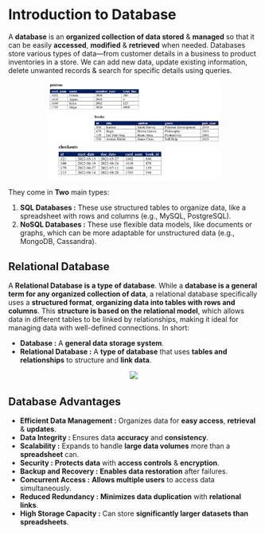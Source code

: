 # Introduction to Database
A **database** is an **organized collection of data stored** & **managed** so that it can be easily **accessed**, **modified** & **retrieved** when needed. Databases store various types of data—from customer details in a business to product inventories in a store. We can add new data, update existing information, delete unwanted records & search for specific details using queries. 
<div align="center">
    <img src="Diagrams/Database.png" width=70%>
</div>

They come in **Two** main types:
1. **SQL Databases :** These use structured tables to organize data, like a spreadsheet with rows and columns (e.g., MySQL, PostgreSQL).
2. **NoSQL Databases :** These use flexible data models, like documents or graphs, which can be more adaptable for unstructured data (e.g., MongoDB, Cassandra).
## Relational Database 
A **Relational Database is a type of database**. While a **database is a general term for any organized collection of data**, a relational database specifically uses a **structured format**, **organizing data into tables with rows and columns**. This **structure is based on the relational model**, which allows data in different tables to be linked by relationships, making it ideal for managing data with well-defined connections. In short:
- **Database :** A **general data storage system**.
- **Relational Database :** A **type of database** that uses **tables and relationships** to structure and **link data**.
<div align="center">
    <img src="Relational-Database-Diagram" width=30%>
</div>

## Database Advantages
- **Efficient Data Management :** Organizes data for **easy access**, **retrieval** & **updates**.
- **Data Integrity :** Ensures data **accuracy** and **consistency**.
- **Scalability :** Expands to handle **large data volumes** more than a **spreadsheet** can.
- **Security :** **Protects data** with **access controls** & **encryption**.
- **Backup and Recovery :** **Enables data restoration** after failures.
- **Concurrent Access :** **Allows multiple users** to access data simultaneously.
- **Reduced Redundancy :** **Minimizes data duplication** with **relational links**.
- **High Storage Capacity :** Can store **significantly larger datasets than spreadsheets**.